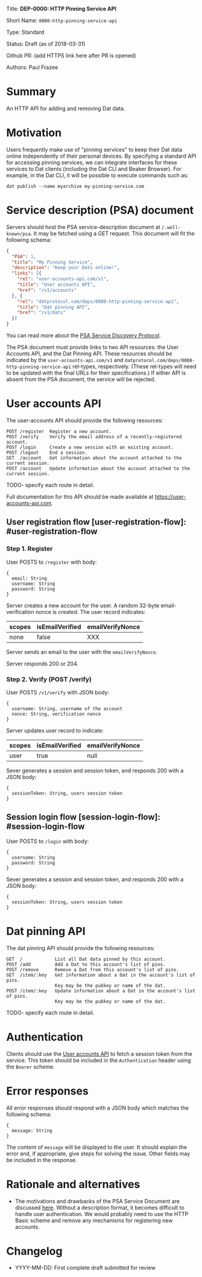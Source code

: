 
Title: **DEP-0000: HTTP Pinning Service API**

Short Name: `0000-http-pinning-service-api`

Type: Standard

Status: Draft (as of 2018-03-31)

Github PR: (add HTTPS link here after PR is opened)

Authors: Paul Frazee


# Summary
[summary]: #summary

An HTTP API for adding and removing Dat data.


# Motivation
[motivation]: #motivation

Users frequently make use of "pinning services" to keep their Dat data online
independently of their personal devices. By specifying a standard API for
accessing pinning services, we can integrate interfaces for these services to
Dat clients (including the Dat CLI and Beaker Browser). For example, in the Dat
CLI, it will be possible to execute commands such as:

```
dat publish --name myarchive my-pinning-service.com
```


# Service description (PSA) document
[service-description]: #service-description

Servers should host the PSA service-description document at `/.well-known/psa`.
It may be fetched using a GET request. This document will fit the following schema:

```json
{
  "PSA": 1,
  "title": "My Pinning Service",
  "description": "Keep your Dats online!",
  "links": [{
    "rel": "user-accounts-api.com/v1",
    "title": "User accounts API",
    "href": "/v1/accounts"
  }, {
    "rel": "datprotocol.com/deps/0000-http-pinning-service-api",
    "title": "Dat pinning API",
    "href": "/v1/dats"
  }]
}
```

You can read more about the [PSA Service Discovery
Protocol](https://github.com/beakerbrowser/beaker/wiki/PSA-Web-Service-Discovery-Protocol).

The PSA document must provide links to two API resources: the User Accounts
API, and the Dat Pinning API. These resources should be indicated by the
`user-accounts-api.com/v1` and `datprotocol.com/deps/0000-http-pinning-service-api`
rel-types, respectively. (These rel-types will need to be updated
with the final URLs for their specifications.) If either API is absent from
the PSA document, the service will be rejected.


# User accounts API
[user-accounts-api]: #user-accounts-api

The user-accounts API should provide the following resources:

```
POST /register  Register a new account.
POST /verify    Verify the email address of a recently-registered account.
POST /login     Create a new session with an existing account.
POST /logout    End a session.
GET  /account   Get information about the account attached to the current session.
POST /account   Update information about the account attached to the current session.
```

TODO- specify each route in detail.

Full documentation for this API should be made available at https://user-accounts-api.com.

## User registration flow [user-registration-flow]: #user-registration-flow

### Step 1. Register

User POSTS to `/register` with body:

```
{
  email: String
  username: String
  password: String
}
```

Server creates a new account for the user. A random 32-byte email-verification
nonce is created. The user record indicates:

scopes|isEmailVerified|emailVerifyNonce
------|---------------|----------------
none|false|XXX

Server sends an email to the user with the `emailVerifyNonce`. 

Server responds 200 or 204.

### Step 2. Verify (POST /verify)

User POSTS `/v1/verify` with JSON body:

```
{
  username: String, username of the account
  nonce: String, verification nonce
}
```

Server updates user record to indicate:

scopes|isEmailVerified|emailVerifyNonce
------|---------------|----------------
user|true|null

Sever generates a session and session token, and responds 200 with a JSON body:

```
{
  sessionToken: String, users session token
}
```

## Session login flow [session-login-flow]: #session-login-flow

User POSTS to `/login` with body:

```
{
  username: String
  password: String
}
```

Sever generates a session and session token, and responds 200 with a JSON body:

```
{
  sessionToken: String, users session token
}
```


# Dat pinning API
[dat-pinning-api]: #dat-pinning-api

The dat pinning API should provide the following resources:

```
GET  /            List all Dat data pinned by this account.
POST /add         Add a Dat to this account's list of pins.
POST /remove      Remove a Dat from this account's list of pins.
GET  /item/:key   Get information about a Dat in the account's list of pins.
                  Key may be the pubkey or name of the dat.
POST /item/:key   Update information about a Dat in the account's list of pins.
                  Key may be the pubkey or name of the dat.
```

TODO- specify each route in detail.


# Authentication
[authentication]: #authentication

Clients should use the [User accounts API](#user-accounts-api) to fetch a
session token from the service. This token should be included in the
`Authentication` header using the `Bearer` scheme.


# Error responses
[error-responses]: #error-responses

All error responses should respond with a JSON body which matches the
following schema:

```
{
  message: String
}
```

The content of `message` will be displayed to the user. It should explain the
error and, if appropriate, give steps for solving the issue. Other fields may
be included in the response.


# Rationale and alternatives
[alternatives]: #alternatives

- The motivations and drawbacks of the PSA Service Document are discussed
[here](https://github.com/beakerbrowser/beaker/wiki/PSA-Web-Service-Discovery-Protocol#motivation).
Without a description format, it becomes difficult to handle user
authentication. We would probably need to use the HTTP Basic scheme and remove
any mechanisms for registering new accounts.


# Changelog
[changelog]: #changelog

- YYYY-MM-DD: First complete draft submitted for review

